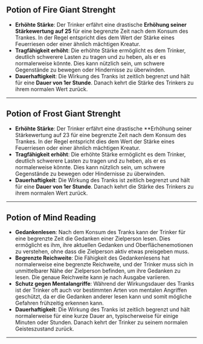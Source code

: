 ## Potion of Fire Giant Strenght
- **Erhöhte Stärke**: Der Trinker erfährt eine drastische **Erhöhung seiner Stärkewertung auf 25** für eine begrenzte Zeit nach dem Konsum des Trankes. In der Regel entspricht dies dem Wert der Stärke eines Feuerriesen oder einer ähnlich mächtigen Kreatur.
- **Tragfähigkeit erhöht**: Die erhöhte Stärke ermöglicht es dem Trinker, deutlich schwerere Lasten zu tragen und zu heben, als er es normalerweise könnte. Dies kann nützlich sein, um schwere Gegenstände zu bewegen oder Hindernisse zu überwinden.
- **Dauerhaftigkeit**: Die Wirkung des Tranks ist zeitlich begrenzt und hält für eine **Dauer von 1er Stunde**. Danach kehrt die Stärke des Trinkers zu ihrem normalen Wert zurück.
---
## Potion of Frost Giant Strenght
- **Erhöhte Stärke**: Der Trinker erfährt eine drastische **Erhöhung seiner Stärkewertung auf 23 für eine begrenzte Zeit nach dem Konsum des Trankes. In der Regel entspricht dies dem Wert der Stärke eines Feuerriesen oder einer ähnlich mächtigen Kreatur.
- **Tragfähigkeit erhöht**: Die erhöhte Stärke ermöglicht es dem Trinker, deutlich schwerere Lasten zu tragen und zu heben, als er es normalerweise könnte. Dies kann nützlich sein, um schwere Gegenstände zu bewegen oder Hindernisse zu überwinden.
- **Dauerhaftigkeit**: Die Wirkung des Tranks ist zeitlich begrenzt und hält für eine **Dauer von 1er Stunde**. Danach kehrt die Stärke des Trinkers zu ihrem normalen Wert zurück.
---
## Potion of Mind Reading
- **Gedankenlesen**: Nach dem Konsum des Tranks kann der Trinker für eine begrenzte Zeit die Gedanken einer Zielperson lesen. Dies ermöglicht es ihm, ihre aktuellen Gedanken und Oberflächenemotionen zu verstehen, ohne dass die Zielperson aktiv etwas preisgeben muss.
- **Begrenzte Reichweite**: Die Fähigkeit des Gedankenlesens hat normalerweise eine begrenzte Reichweite, und der Trinker muss sich in unmittelbarer Nähe der Zielperson befinden, um ihre Gedanken zu lesen. Die genaue Reichweite kann je nach Ausgabe variieren.
- **Schutz gegen Mentalangriffe**: Während der Wirkungsdauer des Tranks ist der Trinker oft auch vor bestimmten Arten von mentalen Angriffen geschützt, da er die Gedanken anderer lesen kann und somit mögliche Gefahren frühzeitig erkennen kann.
- **Dauerhaftigkeit**: Die Wirkung des Tranks ist zeitlich begrenzt und hält normalerweise für eine kurze Dauer an, typischerweise für einige Minuten oder Stunden. Danach kehrt der Trinker zu seinem normalen Geisteszustand zurück.
---
## 